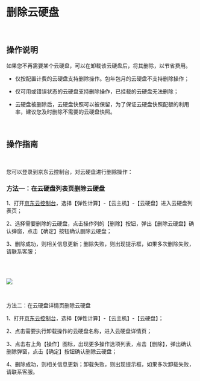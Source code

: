 # 删除云硬盘

<br>

##  操作说明

如果您不再需要某个云硬盘，可以在卸载该云硬盘后，将其删除，以节省费用。



- 仅按配置计费的云硬盘支持删除操作。包年包月的云硬盘不支持删除操作；



- 仅可用或错误状态的云硬盘支持删除操作，已挂载的云硬盘无法删除；



- 云硬盘被删除后，云硬盘快照可以被保留，为了保证云硬盘快照配额的利用率，建议您及时删除不需要的云硬盘快照。

<br>

##  操作指南
<br>

您可以登录到京东云控制台，对云硬盘进行删除操作：

### 方法一：在云硬盘列表页删除云硬盘

1、打开[京东云控制台](https://console.jdcloud.com/)，选择【弹性计算】-【云主机】-【云硬盘】进入云硬盘列表页；

2、选择需要删除的云硬盘，点击操作列的【删除】按钮，弹出【删除云硬盘】确认弹窗，点击【确定】按钮确认删除云硬盘；

3、删除成功，则相关信息更新；删除失败，则出现提示框，如果多次删除失败，请联系客服；

<br>
<br>

![](https://github.com/jdcloudcom/cn/blob/edit/image/Elastic-Compute/CloudDisk/cloud-disk/cloud-disk-018.jpg)

<br>

方法二：在云硬盘详情页删除云硬盘

1、打开[京东云控制台](https://console.jdcloud.com/)，选择【弹性计算】-【云主机】-【云硬盘】；

2、点击需要执行卸载操作的云硬盘名称，进入云硬盘详情页；

3、点击右上角【操作】图标，出现更多操作选项列表，点击【删除】，弹出确认删除弹窗，点击【确定】按钮确认删除云硬盘；

4、删除成功，则相关信息更新；卸载失败，则出现提示框，如果多次卸载失败，请联系客服。
